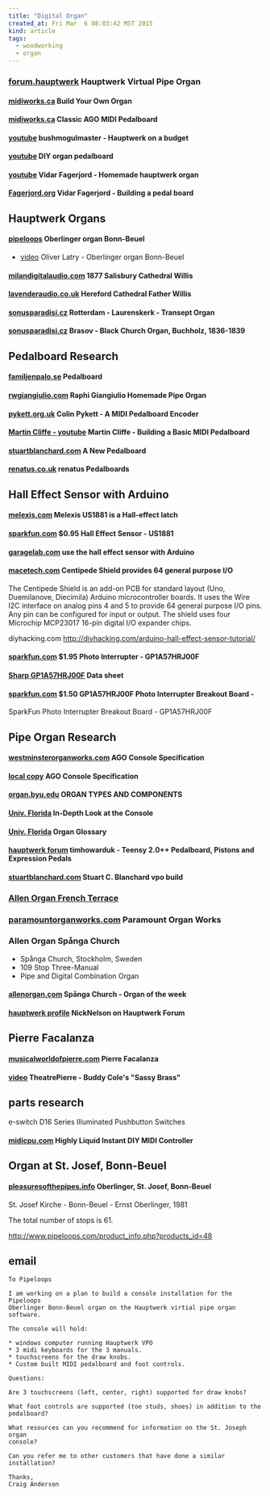 ```yaml
---
title: "Digital Organ"
created_at: Fri Mar  6 08:03:42 MST 2015
kind: article
tags:
  - woodworking
  - organ
---
```


### [forum.hauptwerk](http://forum.hauptwerk.com/) Hauptwerk Virtual Pipe Organ

#### [midiworks.ca](https://www.midiworks.ca/index.php/products?route=product/build) Build Your Own Organ

#### [midiworks.ca](https://www.midiworks.ca/index.php/products/details/145/2/pedalboards/classic-ago-midi-pedalboard) Classic AGO MIDI Pedalboard

#### [youtube](https://www.youtube.com/watch?v=UWprXxnmrYM) bushmogulmaster - Hauptwerk on a budget

#### [youtube](https://www.youtube.com/watch?v=EsQm-togm0I) DIY organ pedalboard

#### [youtube](https://www.youtube.com/watch?v=_W03BSiiSkk) Vidar Fagerjord - Homemade hauptwerk organ

#### [Fagerjord.org](http://www.fagerjord.org/index.php/organ-project/38-organ-related/69-building-a-pedal-board) Vidar Fagerjord - Building a pedal board

## Hauptwerk Organs

#### [pipeloops](http://www.pipeloops.com/product_info.php?products_id=48) Oberlinger organ Bonn-Beuel

* [video](https://www.youtube.com/watch?v=rizCafG_ou8) Oliver Latry - Oberlinger organ Bonn-Beuel

#### [milandigitalaudio.com](https://www.milandigitalaudio.com/instruments/symphonic/1877-salisbury-cathedral-willis/) 1877 Salisbury Cathedral Willis

#### [lavenderaudio.co.uk](http://www.lavenderaudio.co.uk/organs/hereford/hwss.html) Hereford Cathedral Father Willis

#### [sonusparadisi.cz](https://www.sonusparadisi.cz/en/organs/major-european-schools/rotterdam-laurenskerk-transept-organ-a.html#!/cat_tabs_history_tabbed) Rotterdam - Laurenskerk - Transept Organ

#### [sonusparadisi.cz](http://www.sonusparadisi.cz/en/organs/top-selection/bra.html) Brasov - Black Church Organ, Buchholz, 1836-1839

## Pedalboard Research

#### [familjenpalo.se](http://www.familjenpalo.se/vpo/pedalboard) Pedalboard

#### [rwgiangiulio.com](http://www.rwgiangiulio.com/construction/pedalboard/) Raphi Giangiulio Homemade Pipe Organ

#### [pykett.org.uk](http://www.pykett.org.uk/a_midi_pedalboard_encoder.htm) Colin Pykett - A MIDI Pedalboard Encoder

#### [Martin Cliffe - youtube](https://www.youtube.com/watch?v=M-QgsJ5DKlg) Martin Cliffe - Building a Basic MIDI Pedalboard

#### [stuartblanchard.com](http://stuartblanchard.com/a-new-pedalboard/) A New Pedalboard

#### [renatus.co.uk](http://www.renatus.co.uk/pedalboards.shtml) renatus Pedalboards

## Hall Effect Sensor with Arduino

#### [melexis.com](http://www.melexis.com/Position--Speed-Sensors/Hall-Effect-Latches/US1881-140.aspx) Melexis US1881 is a Hall-effect latch

#### [sparkfun.com](https://www.sparkfun.com/products/9312) $0.95 Hall Effect Sensor - US1881

#### [garagelab.com](http://garagelab.com/profiles/blogs/tutorial-how-to-use-the-hall-effect-sensor-with-arduino) use the hall effect sensor with Arduino

#### [macetech.com](http://docs.macetech.com/doku.php/centipede_shield) Centipede Shield provides 64 general purpose I/O

The Centipede Shield is an add-on PCB for standard layout (Uno,
Duemilanove, Diecimila) Arduino microcontroller boards. It uses the Wire
I2C interface on analog pins 4 and 5 to provide 64 general purpose I/O
pins. Any pin can be configured for input or output. The shield uses
four Microchip MCP23017 16-pin digital I/O expander chips.

diyhacking.com
http://diyhacking.com/arduino-hall-effect-sensor-tutorial/

#### [sparkfun.com](https://www.sparkfun.com/products/9299) $1.95 Photo Interrupter - GP1A57HRJ00F

#### [Sharp GP1A57HRJ00F](https://www.sparkfun.com/datasheets/Components/GP1A57HRJ00F.pdf) Data sheet

#### [sparkfun.com](https://www.sparkfun.com/products/9322) $1.50 GP1A57HRJ00F Photo Interrupter Breakout Board - 

SparkFun Photo Interrupter Breakout Board - GP1A57HRJ00F

## Pipe Organ Research

#### [westminsterorganworks.com](http://www.westminsterorganworks.com/pdf/agoconsole.pdf) AGO Console Specification


#### [local copy](/assets/pdf/agoconsole.pdf) AGO Console Specification


#### [organ.byu.edu](http://www.organ.byu.edu/orpipe.html) ORGAN TYPES AND COMPONENTS

#### [Univ. Florida](http://nersp.nerdc.ufl.edu/~bodinew/Pages/Console.html) In-Depth Look at the Console

#### [Univ. Florida](http://nersp.nerdc.ufl.edu/~bodinew/Pages/Glossary.html) Organ Glossary

#### [hauptwerk forum](http://forum.hauptwerk.com/viewtopic.php?f=15&t=12716) timhowarduk - Teensy 2.0++ Pedalboard, Pistons and Expression Pedals

#### [stuartblanchard.com](http://stuartblanchard.com/virtual-pipe-organs/) Stuart C. Blanchard vpo build

### [Allen Organ French Terrace](http://www.allenorgan.com/frenchterracecurved/index.html)

### [paramountorganworks.com](http://www.paramountorganworks.com/scripts/pricelist.html) Paramount Organ Works

### Allen Organ Spånga Church

* Spånga Church, Stockholm, Sweden
* 109 Stop Three-Manual
* Pipe and Digital Combination Organ

#### [allenorgan.com](http://www.allenorgan.com/www/allenews/organoftheweek/2013/20130624/OrganOfTheWeek.html) Spånga Church - Organ of the week

#### [hauptwerk profile](http://forum.hauptwerk.com/memberlist.php?mode=viewprofile&u=410) NickNelson on Hauptwerk Forum

## Pierre Facalanza

#### [musicalworldofpierre.com](http://www.musicalworldofpierre.com/musicalworldofpierre/Organ.html) Pierre Facalanza

#### [video](https://www.youtube.com/watch?v=dehsHKlXvfo) TheatrePierre - Buddy Cole's "Sassy Brass"


## parts research

e-switch D16 Series Illuminated Pushbutton Switches

#### [midicpu.com](http://www.midicpu.com/) Highly Liquid Instant DIY MIDI Controller

##  Organ at St. Josef, Bonn-Beuel

#### [pleasuresofthepipes.info](http://pleasuresofthepipes.info/Bonn-Beuel-StJosefKirche.html) Oberlinger, St. Josef, Bonn-Beuel

St. Josef Kirche - Bonn-Beuel - Ernst Oberlinger, 1981

The total number of stops is 61.

http://www.pipeloops.com/product_info.php?products_id=48

## email

~~~~~~~~~~~~~
To Pipeloops

I am working on a plan to build a console installation for the Pipeloops
Oberlinger Bonn-Beuel organ on the Hauptwerk virtial pipe organ software.

The console will hold:

* windows computer running Hauptwerk VPO
* 3 midi keyboards for the 3 manuals.
* touchscreens for the draw knobs.
* Custom built MIDI pedalboard and foot controls.

Questions:

Are 3 touchscreens (left, center, right) supported for draw knobs?

What foot controls are supported (toe studs, shoes) in addition to the
pedalboard?

What resources can you recommend for information on the St. Joseph organ
console?

Can you refer me to other customers that have done a similar
installation?

Thanks,
Craig Anderson
~~~~~~~~~~~~~

